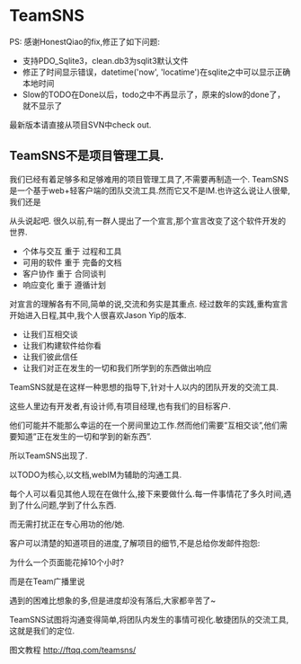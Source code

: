# TeamSNS #

PS: 感谢HonestQiao的fix,修正了如下问题:

  * 支持PDO\_Sqlite3，clean.db3为sqlit3默认文件
  * 修正了时间显示错误，datetime('now', 'locatime')在sqlite之中可以显示正确本地时间
  * Slow的TODO在Done以后，todo之中不再显示了，原来的slow的done了，就不显示了

最新版本请直接从项目SVN中check out.

## TeamSNS不是项目管理工具. ##

我们已经有着足够多和足够难用的项目管理工具了,不需要再制造一个.
TeamSNS是一个基于web+轻客户端的团队交流工具.然而它又不是IM.也许这么说让人很晕,我们还是

从头说起吧.
很久以前,有一群人提出了一个宣言,那个宣言改变了这个软件开发的世界.

  * 个体与交互 重于 过程和工具
  * 可用的软件 重于 完备的文档
  * 客户协作   重于 合同谈判
  * 响应变化   重于 遵循计划


对宣言的理解各有不同,简单的说,交流和务实是其重点.
经过数年的实践,重构宣言开始进入日程,其中,我个人很喜欢Jason Yip的版本.

  * 让我们互相交谈
  * 让我们构建软件给你看
  * 让我们彼此信任
  * 让我们对正在发生的一切和我们所学到的东西做出响应

TeamSNS就是在这样一种思想的指导下,针对十人以内的团队开发的交流工具.

这些人里边有开发者,有设计师,有项目经理,也有我们的目标客户.

他们可能并不能那么幸运的在一个房间里边工作.然而他们需要”互相交谈”,他们需要知道”正在发生的一切和学到的新东西”.

所以TeamSNS出现了.

以TODO为核心,以文档,webIM为辅助的沟通工具.

每个人可以看见其他人现在在做什么,接下来要做什么.每一件事情花了多久时间,遇到了什么问题,学到了什么东西.

而无需打扰正在专心用功的他/她.

客户可以清楚的知道项目的进度,了解项目的细节,不是总给你发邮件抱怨:

为什么一个页面能花掉10个小时?

而是在Team广播里说

遇到的困难比想象的多,但是进度却没有落后,大家都辛苦了~

TeamSNS试图将沟通变得简单,将团队内发生的事情可视化.敏捷团队的交流工具,这就是我们的定位.

图文教程 http://ftqq.com/teamsns/